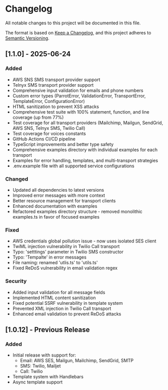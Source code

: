# Changelog

All notable changes to this project will be documented in this file.

The format is based on [Keep a Changelog](https://keepachangelog.com/en/1.0.0/),
and this project adheres to [Semantic Versioning](https://semver.org/spec/v2.0.0.html).

## [1.1.0] - 2025-06-24

### Added
- AWS SNS SMS transport provider support
- Telnyx SMS transport provider support
- Comprehensive input validation for emails and phone numbers
- Custom error types (ParrotError, ValidationError, TransportError, TemplateError, ConfigurationError)
- HTML sanitization to prevent XSS attacks
- Comprehensive test suite with 100% statement, function, and line coverage (up from 77%)
- Test coverage for all transport providers (Mailchimp, Mailgun, SendGrid, AWS SNS, Telnyx SMS, Twilio Call)
- Test coverage for voices constants
- GitHub Actions CI/CD pipeline
- TypeScript improvements and better type safety
- Comprehensive examples directory with individual examples for each transport
- Examples for error handling, templates, and multi-transport strategies
- .env.example file with all supported service configurations

### Changed
- Updated all dependencies to latest versions
- Improved error messages with more context
- Better resource management for transport clients
- Enhanced documentation with examples
- Refactored examples directory structure - removed monolithic examples.ts in favor of focused examples

### Fixed
- AWS credentials global pollution issue - now uses isolated SES client
- TwiML injection vulnerability in Twilio Call transport
- Typo: 'setttings' parameter in Twilio SMS constructor
- Typo: 'Tempalte' in error messages
- File naming: renamed 'utlis.ts' to 'utils.ts'
- Fixed ReDoS vulnerability in email validation regex

### Security
- Added input validation for all message fields
- Implemented HTML content sanitization
- Fixed potential SSRF vulnerability in template system
- Prevented XML injection in Twilio Call transport
- Enhanced email validation to prevent ReDoS attacks

## [1.0.12] - Previous Release

### Added
- Initial release with support for:
  - Email: AWS SES, Mailgun, Mailchimp, SendGrid, SMTP
  - SMS: Twilio, Mailjet
  - Call: Twilio
- Template system with Handlebars
- Async template support
